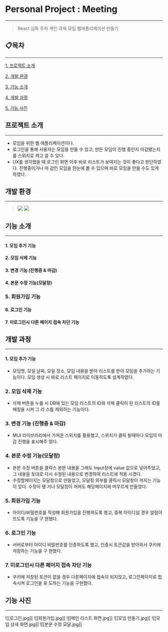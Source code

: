 # Personal Project : Meeting

---

> React 심화 주차 개인 과제 모임 웹애플리케이션 만들기

## 📋목차

---

[1. 프로젝트 소개](#프로젝트-소개)

[2. 개발 환경](#개발-환경)

[3. 기능 소개](#기능-소개)

[4. 개발 과정](#개발-과정)

[5. 기능 사진](#기능-사진)

## 프로젝트 소개

---

-   모임을 위한 웹 애플리케이션이다.
-   로그인을 통해 사용자는 모임을 만들 수 있고, 만든 모임이 진행 중인지 마감됐는지를 스위치로 켜고
    끌 수 있다.
-   UX를 생각했을 때 로그인 화면 이후 바로 리스트가 보여지는 것이 좋다고 판단하였다. 진행중이거나 마
    감인 모임을 한눈에 볼 수 있으며 바로 모임을 만들 수도 있게하였다.

## 개발 환경

---

> <img src="https://img.shields.io/badge/React-blue?style=for-the-badge&logo=react&logoColor=#61DAFB">
> <img src="https://img.shields.io/badge/javascript-black?style=for-the-badge&logo=javascript&logoColor=#F7DF1E">

## 기능 소개

---

#### 1. 모임 추가 기능

#### 2. 모임 삭제 기능

#### 3. 변경 기능 (진행중 & 마감)

#### 4. 본문 수정 기능(모달창)

### 5. 회원가입 기능

#### 6. 로그인 기능

#### 7. 미로그인시 다른 페이지 접속 차단 기능

## 개발 과정

---

#### 1. 모임 추가 기능

-   모임명, 모일 날짜, 모일 장소, 모임 내용을 받아 리스트를 받아 모임을 추가하는 기능이다. 모임 생성
    시 바로 리스트 페이지로 이동하도록 설계하였다.

### 2. 모임 삭제 기능

-   삭제 버튼을 누를 시 DB에 있는 모임 리스트의 ID와 삭제 클릭이 된 리스트의 ID를 매칭을 시켜 그 리
    스틀 제외하는 기능이다.

### 3. 변경 기능 (진행중 & 마감)

-   MUI 라이브러리에서 가져온 스위치를 활용했고, 스위치가 클릭 될때마다 모임의 마감 진행을 표시해주
    었다.

### 4. 본문 수정 기능(모달창)

-   본문 수정 버튼을 클릭스 본문 내용을 그래도 Input창에 value 값으로 넣어주었고, 그 내용을 토대로
    다시 수정된 내용으로 변경하여 리스트에 적용 시켰다.
-   수정할페이지는 모달창으로 만들었고, 모달창 외부를 클릭시 모달창이 꺼지는 기능이 있다. 수정이 됐
    거나 모달창이 꺼져도 해당페이지에 머무르게 만들었다.

### 5. 회원가입 기능

-   아이디/비밀번호를 작성해 회원가입을 진행하도록 했고, 중복 아이디일 경우 알림이 뜨도록 기능을 구
    현했다.

### 6. 로그인 기능

-   서버로부터 아이디 비밀번호를 인증하도록 했고, 인증시 토큰값을 받아와서 쿠키에 저장하는 기능을 구
    현했다.

### 7. 미로그인시 다른 페이지 접속 차단 기능

-   쿠키에 저장된 토큰이 없을 경우 다른페이지에 접속이 되지않고, 로그인페이지로 접속시켜 로그인을 유
    도하는 기능을 구현했다.

## 기능 사진

---

![[로그인.jpg]]
![[회원가입.jpg]] 
![[메인 리스트 화면.jpg]]
![[모임 만들기.jpg]]
![[모임 상세 화면.jpg]] 
![[본문 수정 모달.jpg]]
